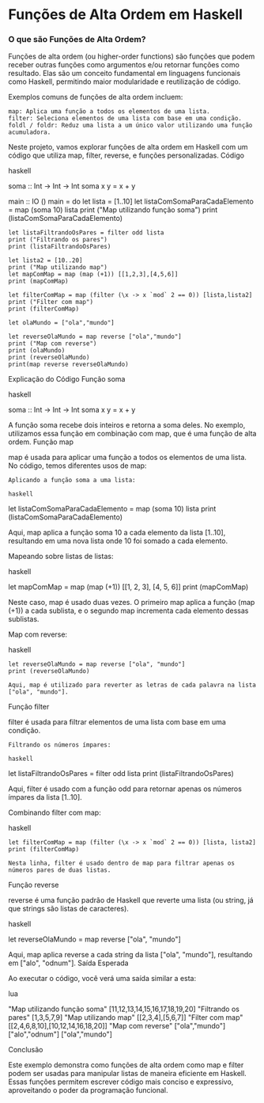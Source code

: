 # Funções de Alta Ordem em Haskell
### O que são Funções de Alta Ordem?

Funções de alta ordem (ou higher-order functions) são funções que podem receber outras funções como argumentos e/ou retornar funções como resultado. Elas são um conceito fundamental em linguagens funcionais como Haskell, permitindo maior modularidade e reutilização de código.

Exemplos comuns de funções de alta ordem incluem:

    map: Aplica uma função a todos os elementos de uma lista.
    filter: Seleciona elementos de uma lista com base em uma condição.
    foldl / foldr: Reduz uma lista a um único valor utilizando uma função acumuladora.

Neste projeto, vamos explorar funções de alta ordem em Haskell com um código que utiliza map, filter, reverse, e funções personalizadas.
Código

haskell

soma :: Int -> Int -> Int
soma x y = x + y

main :: IO ()
main = do
    let lista = [1..10]
    let listaComSomaParaCadaElemento = map (soma 10) lista
    print ("Map utilizando função soma")
    print (listaComSomaParaCadaElemento)

    let listaFiltrandoOsPares = filter odd lista
    print ("Filtrando os pares")
    print (listaFiltrandoOsPares)

    let lista2 = [10..20]
    print ("Map utilizando map")
    let mapComMap = map (map (+1)) [[1,2,3],[4,5,6]]
    print (mapComMap)

    let filterComMap = map (filter (\x -> x `mod` 2 == 0)) [lista,lista2] 
    print ("Filter com map")
    print (filterComMap)
    
    let olaMundo = ["ola","mundo"]

    let reverseOlaMundo = map reverse ["ola","mundo"]
    print ("Map com reverse")
    print (olaMundo)
    print (reverseOlaMundo)
    print(map reverse reverseOlaMundo)

Explicação do Código
Função soma

haskell

soma :: Int -> Int -> Int
soma x y = x + y

A função soma recebe dois inteiros e retorna a soma deles. No exemplo, utilizamos essa função em combinação com map, que é uma função de alta ordem.
Função map

map é usada para aplicar uma função a todos os elementos de uma lista. No código, temos diferentes usos de map:

    Aplicando a função soma a uma lista:

    haskell

let listaComSomaParaCadaElemento = map (soma 10) lista
print (listaComSomaParaCadaElemento)

Aqui, map aplica a função soma 10 a cada elemento da lista [1..10], resultando em uma nova lista onde 10 foi somado a cada elemento.

Mapeando sobre listas de listas:

haskell

let mapComMap = map (map (+1)) [[1, 2, 3], [4, 5, 6]]
print (mapComMap)

Neste caso, map é usado duas vezes. O primeiro map aplica a função (map (+1)) a cada sublista, e o segundo map incrementa cada elemento dessas sublistas.

Map com reverse:

haskell

    let reverseOlaMundo = map reverse ["ola", "mundo"]
    print (reverseOlaMundo)

    Aqui, map é utilizado para reverter as letras de cada palavra na lista ["ola", "mundo"].

Função filter

filter é usada para filtrar elementos de uma lista com base em uma condição.

    Filtrando os números ímpares:

    haskell

let listaFiltrandoOsPares = filter odd lista
print (listaFiltrandoOsPares)

Aqui, filter é usado com a função odd para retornar apenas os números ímpares da lista [1..10].

Combinando filter com map:

haskell

    let filterComMap = map (filter (\x -> x `mod` 2 == 0)) [lista, lista2]
    print (filterComMap)

    Nesta linha, filter é usado dentro de map para filtrar apenas os números pares de duas listas.

Função reverse

reverse é uma função padrão de Haskell que reverte uma lista (ou string, já que strings são listas de caracteres).

haskell

let reverseOlaMundo = map reverse ["ola", "mundo"]

Aqui, map aplica reverse a cada string da lista ["ola", "mundo"], resultando em ["alo", "odnum"].
Saída Esperada

Ao executar o código, você verá uma saída similar a esta:

lua

"Map utilizando função soma"
[11,12,13,14,15,16,17,18,19,20]
"Filtrando os pares"
[1,3,5,7,9]
"Map utilizando map"
[[2,3,4],[5,6,7]]
"Filter com map"
[[2,4,6,8,10],[10,12,14,16,18,20]]
"Map com reverse"
["ola","mundo"]
["alo","odnum"]
["ola","mundo"]

Conclusão

Este exemplo demonstra como funções de alta ordem como map e filter podem ser usadas para manipular listas de maneira eficiente em Haskell. Essas funções permitem escrever código mais conciso e expressivo, aproveitando o poder da programação funcional.
